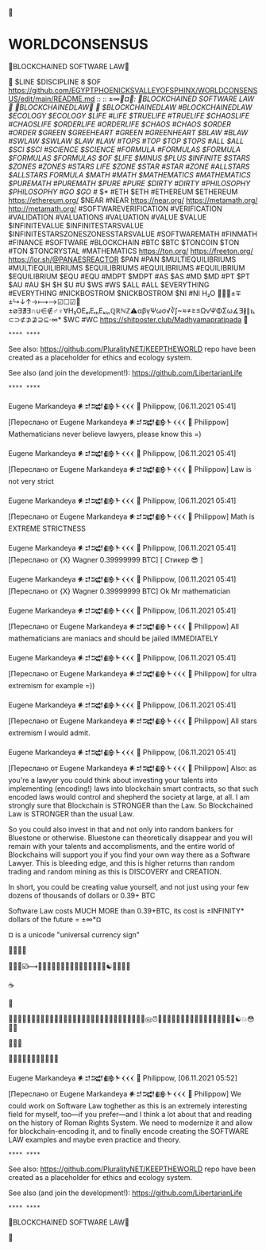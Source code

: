 💚

# WORLDCONSENSUS

💚BLOCKCHAINED SOFTWARE LAW💚


💚 $LINE $DISCIPLINE 8 $OF https://github.com/EGYPTPHOENICKSVALLEYOFSPHINX/WORLDCONSENSUS/edit/main/README.md :: :: ±∞*💚¤💚: 💚BLOCKCHAINED SOFTWARE LAW💚 💚BLOCKCHAINEDLAW💚 💚 $BLOCKCHAINEDLAW #BLOCKCHAINEDLAW $ECOLOGY $ECOLOGY $LIFE #LIFE $TRUELIFE #TRUELIFE $CHAOSLIFE #CHAOSLIFE $ORDERLIFE #ORDERLIFE $CHAOS #CHAOS $ORDER #ORDER $GREEN $GREEHEART #GREEN #GREENHEART $BLAW #BLAW #SWLAW $SWLAW $LAW #LAW #TOPS #TOP $TOP $TOPS #ALL $ALL $SCI $SCI #SCIENCE $SCIENCE #FORMULA #FORMULAS $FORMULA $FORMULAS $FORMULAS $OF $LIFE $MINUS $PLUS $INFINITE $STARS $ZONES #ZONES #STARS LIFE $ZONE $STAR #STAR #ZONE #ALLSTARS $ALLSTARS FORMULA $MATH #MATH $MATHEMATICS #MATHEMATICS $PUREMATH #PUREMATH $PURE #PURE $DIRTY #DIRTY #PHILOSOPHY $PHILOSOPHY #GO $GO #* $* #ETH $ETH #ETHEREUM $ETHEREUM https://ethereum.org/ $NEAR #NEAR https://near.org/ https://metamath.org/ http://metamath.org/ #SOFTWAREVERIFICATION #VERIFICATION #VALIDATION #VALUATIONS #VALUATION #VALUE $VALUE $INFINITEVALUE $INFINITESTARSVALUE $INFINITESTARSZONESZONESSTARSVALUE #SOFTWAREMATH #FINMATH #FINANCE #SOFTWARE #BLOCKCHAIN #BTC $BTC $TONCOIN $TON #TON $TONCRYSTAL #MATHEMATICS https://ton.org/ https://freeton.org/ https://lor.sh/@PANAESREACTOR $PAN #PAN $MULTIEQUILIBRIUMS #MULTIEQUILIBRIUMS $EQUILIBRIUMS #EQUILIBRIUMS #EQUILIBRIUM $EQUILIBRIUM $EQU #EQU #MDPT $MDPT #AS $AS #MD $MD #PT $PT $AU #AU $H $H $U #U $WS #WS $ALL #ALL $EVERYTHING #EVERYTHING #NICKBOSTROM $NICKBOSTROM $NI #NI H₂O 💚🍀💎±∓±↳↓↑→⟼⟶☑☐☑💚±∅∃∄∃∩∪∈∉♂♀∀H₂OEₑₗEₜₕEₖᵢₙℚℝℕℤ⚠αβγΨωσ√∛∫~≈≠≥≤ΩνΨΦΣω∡∃∦∥⊾⊂⊃⊄⊅⊉⊇⊆⋅∞* $WC #WC https://shitposter.club/Madhyamapratipada 💚 


`**** ****`

See also: https://github.com/PluralityNET/KEEPTHEWORLD repo have been created as a placeholder for ethics and ecology system.

See also (and join the development!): https://github.com/LibertarianLife

`**** ****`

Eugene Markandeya 𒀭𒄑𒉋𒂵𒈨𒌋𒌋𒌋 🐡 Philippow, [06.11.2021 05:41]
[Переслано от Eugene Markandeya 𒀭𒄑𒉋𒂵𒈨𒌋𒌋𒌋 🐡 Philippow]
Mathematicians never believe lawyers, please know this =)

Eugene Markandeya 𒀭𒄑𒉋𒂵𒈨𒌋𒌋𒌋 🐡 Philippow, [06.11.2021 05:41]
[Переслано от Eugene Markandeya 𒀭𒄑𒉋𒂵𒈨𒌋𒌋𒌋 🐡 Philippow]
Law is not very strict

Eugene Markandeya 𒀭𒄑𒉋𒂵𒈨𒌋𒌋𒌋 🐡 Philippow, [06.11.2021 05:41]
[Переслано от Eugene Markandeya 𒀭𒄑𒉋𒂵𒈨𒌋𒌋𒌋 🐡 Philippow]
Math is EXTREME STRICTNESS

Eugene Markandeya 𒀭𒄑𒉋𒂵𒈨𒌋𒌋𒌋 🐡 Philippow, [06.11.2021 05:41]
[Переслано от {X} Wagner 0.39999999 BTC]
[ Стикер 😎 ]

Eugene Markandeya 𒀭𒄑𒉋𒂵𒈨𒌋𒌋𒌋 🐡 Philippow, [06.11.2021 05:41]
[Переслано от {X} Wagner 0.39999999 BTC]
Ok Mr mathematician

Eugene Markandeya 𒀭𒄑𒉋𒂵𒈨𒌋𒌋𒌋 🐡 Philippow, [06.11.2021 05:41]
[Переслано от Eugene Markandeya 𒀭𒄑𒉋𒂵𒈨𒌋𒌋𒌋 🐡 Philippow]
All mathematicians are maniacs and should be jailed IMMEDIATELY

Eugene Markandeya 𒀭𒄑𒉋𒂵𒈨𒌋𒌋𒌋 🐡 Philippow, [06.11.2021 05:41]
[Переслано от Eugene Markandeya 𒀭𒄑𒉋𒂵𒈨𒌋𒌋𒌋 🐡 Philippow]
for ultra extremism for example =))

Eugene Markandeya 𒀭𒄑𒉋𒂵𒈨𒌋𒌋𒌋 🐡 Philippow, [06.11.2021 05:41]
[Переслано от Eugene Markandeya 𒀭𒄑𒉋𒂵𒈨𒌋𒌋𒌋 🐡 Philippow]
All stars extremism I would admit.

Eugene Markandeya 𒀭𒄑𒉋𒂵𒈨𒌋𒌋𒌋 🐡 Philippow, [06.11.2021 05:41]
[Переслано от Eugene Markandeya 𒀭𒄑𒉋𒂵𒈨𒌋𒌋𒌋 🐡 Philippow]
Also: as you're a lawyer you could think about investing your talents into implementing (encoding!) laws into blockchain smart contracts, so that such encoded laws would control and shepherd the society at large, at all. I am strongly sure that Blockchain is STRONGER than the Law. So Blockchained Law is STRONGER than the usual Law.

So you could also invest in that and not only into random bankers for Bluestone or otherwise. Bluestone can theoretically disappear and you will remain with your talents and accomplisments, and the entire world of Blockchains will support you if you find your own way there as a Software Lawyer. This is bleeding edge, and this is higher returns than random trading and random mining as this is DISCOVERY and CREATION.

In short, you could be creating value yourself, and not just using your few dozens of thousands of dollars or 0.39+ BTC

Software Law costs MUCH MORE than 0.39+BTC, its cost is ±INFINITY* dollars of the future = ±∞*¤

¤ is a unicode "universal currency sign"

🌌💎🚀🤩

💚🍀💎☑️⟼🧙🤰🤱🧔🧗🌲🧘🧚🐯🐭🐁🌱🐸🌵🌲☯️🌈🐤🧠🏡

☕️

🌌

💞🧐🌀😷🐸💞💞💞💞💞💞💞💞💞💞💞💞💞💞💞💞💞💞💞💞💞💞💞💞💞🄮⏰🔆🦄🧔🗿🗿🗿🗿🗿🗿🗿🗿🗿🗿🗿🗿🗿🗿☯️💥😳🤔🤗

🤗🤗🤗

💞🧐🌀😷🐸💞💞💞💞💞💞

Eugene Markandeya 𒀭𒄑𒉋𒂵𒈨𒌋𒌋𒌋 🐡 Philippow, [06.11.2021 05:52]
[Переслано от Eugene Markandeya 𒀭𒄑𒉋𒂵𒈨𒌋𒌋𒌋 🐡 Philippow]
We could work on Software Law toghether as this is an extremely interesting field for myself, too—if you prefer—and I think a lot about that and reading on the history of Roman Rights System. We need to modernize it and allow for blockchain-encoding it, and to finally encode creating the SOFTWARE LAW examples and maybe even practice and theory.

`**** ****`

See also: https://github.com/PluralityNET/KEEPTHEWORLD repo have been created as a placeholder for ethics and ecology system.

See also (and join the development!): https://github.com/LibertarianLife

`**** ****`

💚BLOCKCHAINED SOFTWARE LAW💚

💚
